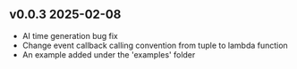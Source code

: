 
## v0.0.3 2025-02-08
- AI time generation bug fix
- Change event callback calling convention from tuple to lambda function
- An example added under the 'examples' folder
